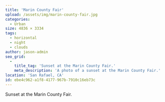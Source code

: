 ```yaml
---
title: 'Marin County Fair'
upload: /assets/img/marin-county-fair.jpg
categories:
  - Urban
size: 4836 × 3334
tags:
  - horizontal
  - night
  - clouds
author: jason-admin
seo_grid:
  -
    title_tag: 'Sunset at the Marin County Fair.'
    meta_description: 'A photo of a sunset at the Marin County Fair.'
location: 'San Rafael, CA'
id: ebe4c962-a1f8-4177-967b-7910c16eb73c
---
```

Sunset at the Marin County Fair.